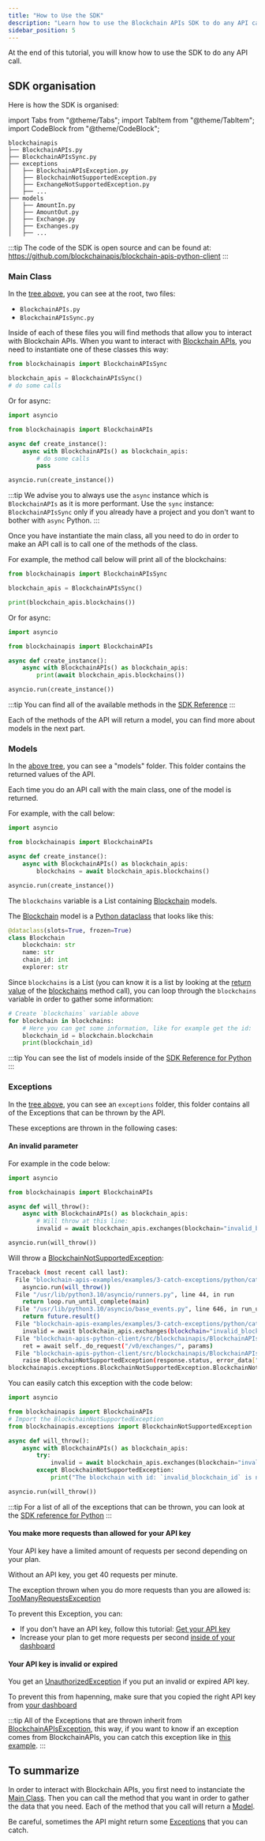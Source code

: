 ```yaml
---
title: "How to Use the SDK"
description: "Learn how to use the Blockchain APIs SDK to do any API call"
sidebar_position: 5
---
```


At the end of this tutorial, you will know how to use the SDK to do any API call.

## SDK organisation

Here is how the SDK is organised:

import Tabs from "@theme/Tabs";
import TabItem from "@theme/TabItem";
import CodeBlock from "@theme/CodeBlock";

<Tabs groupId="programming-language" queryString>
<TabItem value="python" label="Python">

```
blockchainapis
├── BlockchainAPIs.py
├── BlockchainAPIsSync.py
├── exceptions
│   ├── BlockchainAPIsException.py
│   ├── BlockchainNotSupportedException.py
│   ├── ExchangeNotSupportedException.py
│   ├── ...
├── models
│   ├── AmountIn.py
│   ├── AmountOut.py
│   ├── Exchange.py
│   ├── Exchanges.py
│   ├── ...

```

:::tip
The code of the SDK is open source and can be found at: https://github.com/blockchainapis/blockchain-apis-python-client
:::

### Main Class

In the [tree above](#sdk-organisation), you can see at the root, two files:
- `BlockchainAPIs.py`
- `BlockchainAPIsSync.py`

Inside of each of these files you will find methods that allow you to interact with Blockchain APIs.
When you want to interact with [Blockchain APIs](https://www.blockchainapis.io), you need to instantiate one of these
classes this way:

```python showLineNumbers
from blockchainapis import BlockchainAPIsSync

blockchain_apis = BlockchainAPIsSync()
# do some calls
```

Or for async:

```py showLineNumbers
import asyncio

from blockchainapis import BlockchainAPIs

async def create_instance():
    async with BlockchainAPIs() as blockchain_apis:
        # do some calls
        pass

asyncio.run(create_instance())
```

:::tip
We advise you to always use the `async` instance which is `BlockchainAPIs` as it is more performant. Use the `sync` instance: `BlockchainAPIsSync`
only if you already have a project and you don't want to bother with `async` Python.
:::

Once you have instantiate the main class, all you need to do in order to make an API call is to call one of the methods of the class.

For example, the method call below will print all of the blockchains:
```py showLineNumbers
from blockchainapis import BlockchainAPIsSync

blockchain_apis = BlockchainAPIsSync()

print(blockchain_apis.blockchains())
```

Or for async:
```py showLineNumbers
import asyncio

from blockchainapis import BlockchainAPIs

async def create_instance():
    async with BlockchainAPIs() as blockchain_apis:
        print(await blockchain_apis.blockchains())

asyncio.run(create_instance())
```

:::tip
You can find all of the available methods in the [SDK Reference](/docs/python-sdk/blockchain-apis/)
:::

Each of the methods of the API will return a model, you can find more about models in the next part.

### Models

In the [above tree](#sdk-organisation), you can see a "models" folder. This folder contains the returned values of the API.

Each time you do an API call with the main class, one of the model is returned.

For example, with the call below:
```py showLineNumbers
import asyncio

from blockchainapis import BlockchainAPIs

async def create_instance():
    async with BlockchainAPIs() as blockchain_apis:
        blockchains = await blockchain_apis.blockchains()

asyncio.run(create_instance())
```

The `blockchains` variable is a List containing [Blockchain](/docs/python-sdk/models/blockchain) models.

The [Blockchain](/docs/python-sdk/models/blockchain) model is a [Python dataclass](https://docs.python.org/3/library/dataclasses.html) that looks like this:
```py
@dataclass(slots=True, frozen=True)
class Blockchain
    blockchain: str
    name: str
    chain_id: int
    explorer: str
```

Since `blockchains` is a List (you can know it is a list by looking at the [return value](/docs/python-sdk/blockchain-apis/blockchains#returns) of the [blockchains](/docs/python-sdk/blockchain-apis/blockchains) method call), you can loop through the `blockchains` variable in order to gather some information:

```py showLineNumbers
# Create `blockchains` variable above
for blockchain in blockchains:
    # Here you can get some information, like for example get the id:
    blockchain_id = blockchain.blockchain
    print(blockchain_id)
```

:::tip
You can see the list of models inside of the [SDK Reference for Python](/docs/python-sdk/models/)
:::

### Exceptions

In the [tree above](#sdk-organisation), you can see an `exceptions` folder, this folder contains all of the Exceptions that can be thrown by the API.

These exceptions are thrown in the following cases:

#### An invalid parameter

For example in the code below:
```py showLineNumbers
import asyncio

from blockchainapis import BlockchainAPIs

async def will_throw():
    async with BlockchainAPIs() as blockchain_apis:
        # Will throw at this line:
        invalid = await blockchain_apis.exchanges(blockchain="invalid_blockchain_id")

asyncio.run(will_throw())
```

Will throw a [BlockchainNotSupportedException](/docs/python-sdk/exceptions/blockchain-not-supported-exception):

```sh
Traceback (most recent call last):
  File "blockchain-apis-examples/examples/3-catch-exceptions/python/catch_exceptions.py", line 10, in <module>
    asyncio.run(will_throw())
  File "/usr/lib/python3.10/asyncio/runners.py", line 44, in run
    return loop.run_until_complete(main)
  File "/usr/lib/python3.10/asyncio/base_events.py", line 646, in run_until_complete
    return future.result()
  File "blockchain-apis-examples/examples/3-catch-exceptions/python/catch_exceptions.py", line 8, in will_throw
    invalid = await blockchain_apis.exchanges(blockchain="invalid_blockchain_id")
  File "blockchain-apis-python-client/src/blockchainapis/BlockchainAPIs.py", line 219, in exchanges
    ret = await self._do_request("/v0/exchanges/", params)
  File "blockchain-apis-python-client/src/blockchainapis/BlockchainAPIs.py", line 119, in _do_request
    raise BlockchainNotSupportedException(response.status, error_data["detail"]["detail"])
blockchainapis.exceptions.BlockchainNotSupportedException.BlockchainNotSupportedException: 422 - Blockchain with id "invalid_blockchain_id" is not supported. You can find a list of valid blockchain ids in /blockchains
```

You can easily catch this exception with the code below:

```py showLineNumbers
import asyncio

from blockchainapis import BlockchainAPIs
# Import the BlockchainNotSupportedException
from blockchainapis.exceptions import BlockchainNotSupportedException

async def will_throw():
    async with BlockchainAPIs() as blockchain_apis:
        try:
            invalid = await blockchain_apis.exchanges(blockchain="invalid_blockchain_id")
        except BlockchainNotSupportedException:
            print("The blockchain with id: `invalid_blockchain_id` is not supported by the API")

asyncio.run(will_throw())
```

:::tip
For a list of all of the exceptions that can be thrown, you can look at the [SDK reference for Python](/docs/python-sdk/exceptions/)
:::

#### You make more requests than allowed for your API key

Your API key have a limited amount of requests per second depending on your plan.

Without an API key, you get 40 requests per minute.

The exception thrown when you do more requests than you are allowed is: [TooManyRequestsException](/docs/python-sdk/exceptions/too-many-requests-exception)

To prevent this Exception, you can:
- If you don't have an API key, follow this tutorial: [Get your API key](/docs/tutorial/getting-started/get-api-key)
- Increase your plan to get more requests per second [inside of your dashboard](https://dashboard.blockchainapis.io/billing)

#### Your API key is invalid or expired

You get an [UnauthorizedException](/docs/python-sdk/exceptions/unauthorized-exception) if you put an invalid or expired API key.

To prevent this from hapenning, make sure that you copied the right API key from [your dashboard](https://dashboard.blockchainapis.io/api-key)

:::tip
All of the Exceptions that are thrown inherit from [BlockchainAPIsException](/docs/python-sdk/exceptions/blockchain-apis-exception), this way, if you want to know if an exception comes from BlockchainAPIs, you can catch this exception like in [this example](https://github.com/blockchainapis/blockchain-apis-examples/blob/master/examples/3-catch-exceptions/python/catch_exceptions.py).
:::

## To summarize

In order to interact with Blockchain APIs, you first need to instanciate the [Main Class](#main-class).
Then you can call the method that you want in order to gather the data that you need. Each of the method that you
call will return a [Model](#models).

Be careful, sometimes the API might return some [Exceptions](#exceptions) that you can catch.

</TabItem>
</Tabs>

